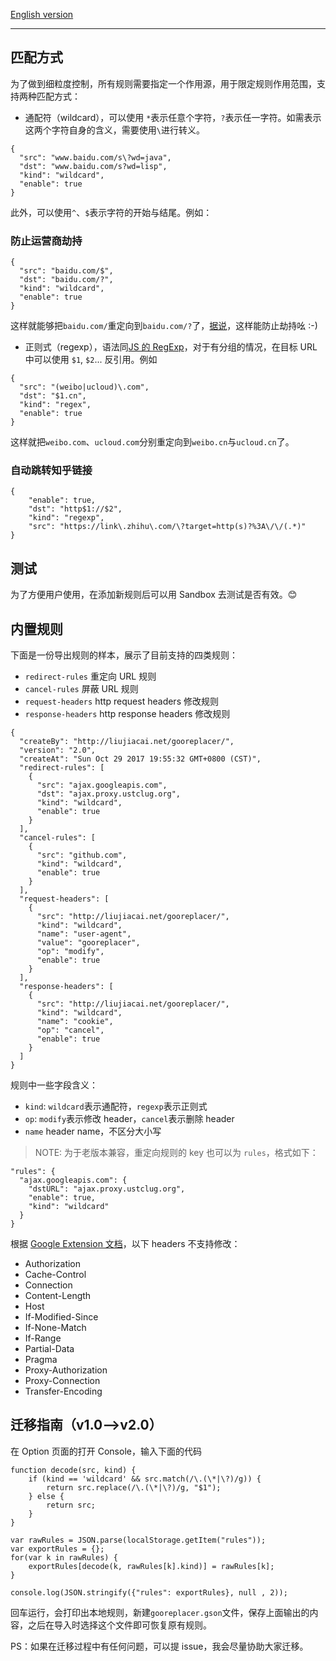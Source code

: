 [English version](../README-en.md)

-------

## 匹配方式

为了做到细粒度控制，所有规则需要指定一个作用源，用于限定规则作用范围，支持两种匹配方式：

- 通配符（wildcard），可以使用 `*`表示任意个字符，`?`表示任一字符。如需表示这两个字符自身的含义，需要使用`\`进行转义。

```
{
  "src": "www.baidu.com/s\?wd=java",
  "dst": "www.baidu.com/s?wd=lisp",
  "kind": "wildcard",
  "enable": true
}
```

此外，可以使用`^`、`$`表示字符的开始与结尾。例如：

### 防止运营商劫持

```
{
  "src": "baidu.com/$",
  "dst": "baidu.com/?",
  "kind": "wildcard",
  "enable": true
}
```

这样就能够把`baidu.com/`重定向到`baidu.com/?`了，[据说](http://v2ex.com/t/169967)，这样能防止劫持吆 :-)

- 正则式（regexp），语法同[JS 的 RegExp](https://developer.mozilla.org/zh-CN/docs/Web/JavaScript/Reference/Global_Objects/RegExp)，对于有分组的情况，在目标 URL 中可以使用 `$1`, `$2`... 反引用。例如

```
{
  "src": "(weibo|ucloud)\.com",
  "dst": "$1.cn",
  "kind": "regex",
  "enable": true
}
```

这样就把`weibo.com`、`ucloud.com`分别重定向到`weibo.cn`与`ucloud.cn`了。

### 自动跳转知乎链接

```
{
    "enable": true,
    "dst": "http$1://$2",
    "kind": "regexp",
    "src": "https://link\.zhihu\.com/\?target=http(s)?%3A\/\/(.*)"
}
```

## 测试
为了方便用户使用，在添加新规则后可以用 Sandbox 去测试是否有效。😊

## 内置规则

下面是一份导出规则的样本，展示了目前支持的四类规则：

- `redirect-rules` 重定向 URL 规则
- `cancel-rules` 屏蔽 URL 规则
- `request-headers` http request headers 修改规则
- `response-headers` http response headers 修改规则

```
{
  "createBy": "http://liujiacai.net/gooreplacer/",
  "version": "2.0",
  "createAt": "Sun Oct 29 2017 19:55:32 GMT+0800 (CST)",
  "redirect-rules": [
    {
      "src": "ajax.googleapis.com",
      "dst": "ajax.proxy.ustclug.org",
      "kind": "wildcard",
      "enable": true
    }
  ],
  "cancel-rules": [
    {
      "src": "github.com",
      "kind": "wildcard",
      "enable": true
    }
  ],
  "request-headers": [
    {
      "src": "http://liujiacai.net/gooreplacer/",
      "kind": "wildcard",
      "name": "user-agent",
      "value": "gooreplacer",
      "op": "modify",
      "enable": true
    }
  ],
  "response-headers": [
    {
      "src": "http://liujiacai.net/gooreplacer/",
      "kind": "wildcard",
      "name": "cookie",
      "op": "cancel",
      "enable": true
    }
  ]
}
```
规则中一些字段含义：

- `kind`: `wildcard`表示通配符，`regexp`表示正则式
- `op`: `modify`表示修改 header，`cancel`表示删除 header
- `name` header name，不区分大小写

> NOTE: 为于老版本兼容，重定向规则的 key 也可以为 `rules`，格式如下：

```
"rules": {
  "ajax.googleapis.com": {
    "dstURL": "ajax.proxy.ustclug.org",
    "enable": true,
    "kind": "wildcard"
  }
}
```

根据 [Google Extension 文档](https://developer.chrome.com/extensions/webRequest)，以下 headers 不支持修改：

- Authorization
- Cache-Control
- Connection
- Content-Length
- Host
- If-Modified-Since
- If-None-Match
- If-Range
- Partial-Data
- Pragma
- Proxy-Authorization
- Proxy-Connection
- Transfer-Encoding


## 迁移指南（v1.0-->v2.0）

在 Option 页面的打开 Console，输入下面的代码

```
function decode(src, kind) {
    if (kind == 'wildcard' && src.match(/\.(\*|\?)/g)) {
        return src.replace(/\.(\*|\?)/g, "$1");
    } else {
        return src;
    }
}

var rawRules = JSON.parse(localStorage.getItem("rules"));
var exportRules = {};
for(var k in rawRules) {
    exportRules[decode(k, rawRules[k].kind)] = rawRules[k];
}

console.log(JSON.stringify({"rules": exportRules}, null , 2));
```

回车运行，会打印出本地规则，新建`gooreplacer.gson`文件，保存上面输出的内容，之后在导入时选择这个文件即可恢复原有规则。

PS：如果在迁移过程中有任何问题，可以提 issue，我会尽量协助大家迁移。
